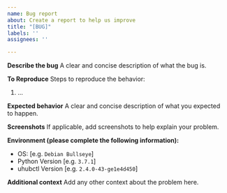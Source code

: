 ```yaml
---
name: Bug report
about: Create a report to help us improve
title: "[BUG]"
labels: ''
assignees: ''

---
```


**Describe the bug**
A clear and concise description of what the bug is.

**To Reproduce**
Steps to reproduce the behavior:
1. ...

**Expected behavior**
A clear and concise description of what you expected to happen.

**Screenshots**
If applicable, add screenshots to help explain your problem.

**Environment (please complete the following information):**
 - OS: [e.g. `Debian Bullseye`]
 - Python Version [e.g. `3.7.1`]
 - uhubctl Version [e.g. `2.4.0-43-ge1e4d450`]

**Additional context**
Add any other context about the problem here.
